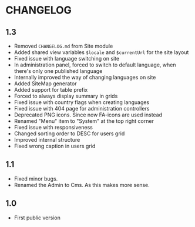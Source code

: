 CHANGELOG
=========

1.3
---

 * Removed `CHANGELOG.md` from Site module
 * Added shared view variables `$locale` and `$currentUrl` for the site layout
 * Fixed issue with language switching on site
 * In administration panel, forced to switch to default language, when there's only one published language
 * Internally improved the way of changing languages on site
 * Added SiteMap generator
 * Added support for table prefix
 * Forced to always display summary in grids
 * Fixed issue with country flags when creating languages
 * Fixed issue with 404 page for administration controllers
 * Deprecated PNG icons. Since now FA-icons are used instead
 * Renamed "Menu" item to "System" at the top right corner
 * Fixed issue with responsiveness
 * Changed sorting order to DESC for users grid
 * Improved internal structure
 * Fixed wrong caption in users grid

1.1
---

 * Fixed minor bugs.
 * Renamed the Admin to Cms. As this makes more sense.


1.0
---

 * First public version